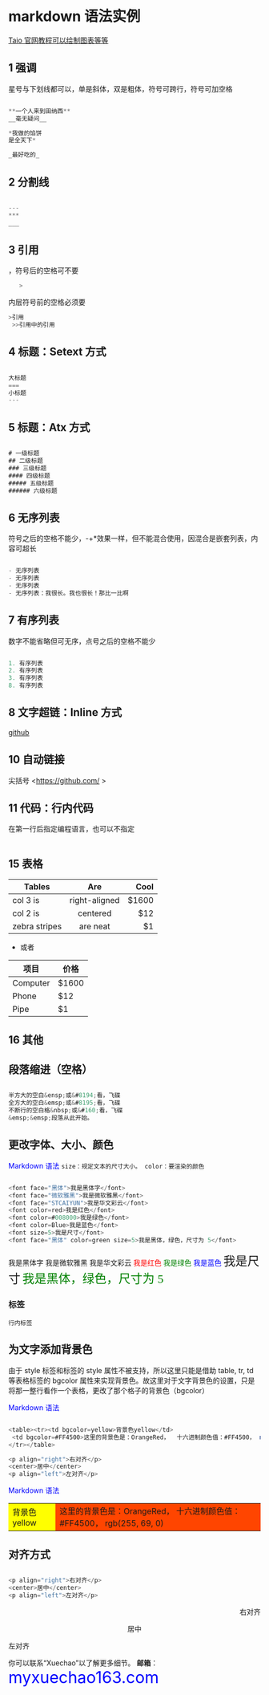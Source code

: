 # markdown 语法实例

[Taio 官网教程可以绘制图表等等](https://docs.taio.app/#/cn/)

## 1 强调

星号与下划线都可以，单是斜体，双是粗体，符号可跨行，符号可加空格

```js

**一个人来到田纳西**
__毫无疑问__

*我做的馅饼
是全天下*

_最好吃的_
```

## 2 分割线

```js

---
***
___

```

## 3 引用

，符号后的空格可不要

```js
   >
```

内层符号前的空格必须要

```js
>引用
 >>引用中的引用
```

## 4 标题：Setext 方式

```js

大标题
===
小标题
---
```

## 5 标题：Atx 方式

```js

# 一级标题
## 二级标题
### 三级标题
#### 四级标题
##### 五级标题
###### 六级标题

```

## 6 无序列表

符号之后的空格不能少，-+\*效果一样，但不能混合使用，因混合是嵌套列表，内容可超长

```js

- 无序列表
- 无序列表
- 无序列表
- 无序列表：我很长。我也很长！那比一比啊

```

## 7 有序列表

数字不能省略但可无序，点号之后的空格不能少

```js

1. 有序列表
2. 有序列表
3. 有序列表
8. 有序列表
```

## 8 文字超链：Inline 方式

[github](https://github.com/)

## 10 自动链接

尖括号
<https://github.com/ >

## 11 代码：行内代码

在第一行后指定编程语言，也可以不指定

```js

```

## 15 表格

| Tables        |      Are      |   Cool |
| ------------- | :-----------: | -----: |
| col 3 is      | right-aligned | \$1600 |
| col 2 is      |   centered    |   \$12 |
| zebra stripes |   are neat    |    \$1 |

- 或者

| 项目     | 价格   |
| -------- | ------ |
| Computer | \$1600 |
| Phone    | \$12   |
| Pipe     | \$1    |

## 16 其他

## 段落缩进（空格）

```js

半方大的空白&ensp;或&#8194;看，飞碟
全方大的空白&emsp;或&#8195;看，飞碟
不断行的空白格&nbsp;或&#160;看，飞碟
&emsp;&emsp;段落从此开始。

```

## 更改字体、大小、颜色

<font color=Blue> Markdown 语法 </font>
`size：规定文本的尺寸大小。 color：要渲染的颜色`

```js

<font face="黑体">我是黑体字</font>
<font face="微软雅黑">我是微软雅黑</font>
<font face="STCAIYUN">我是华文彩云</font>
<font color=red>我是红色</font>
<font color=#008000>我是绿色</font>
<font color=Blue>我是蓝色</font>
<font size=5>我是尺寸</font>
<font face="黑体" color=green size=5>我是黑体，绿色，尺寸为 5</font>

```

<font face="黑体">我是黑体字</font>
<font face="微软雅黑">我是微软雅黑</font>
<font face="STCAIYUN">我是华文彩云</font>
<font color=red>我是红色</font>
<font color=#008000>我是绿色</font>
<font color=Blue>我是蓝色</font>
<font size=5>我是尺寸</font>
<font face="黑体" color=green size=5>我是黑体，绿色，尺寸为 5</font>

### 标签

`行内标签 `

## 为文字添加背景色

由于 style 标签和标签的 style 属性不被支持，所以这里只能是借助 table, tr, td 等表格标签的 bgcolor 属性来实现背景色。故这里对于文字背景色的设置，只是将那一整行看作一个表格，更改了那个格子的背景色（bgcolor）

<font color=Blue> Markdown 语法 </font>

```js

<table><tr><td bgcolor=yellow>背景色yellow</td>
 <td bgcolor=#FF4500>这里的背景色是：OrangeRed，  十六进制颜色值：#FF4500， rgb(255, 69, 0)</td>
</tr></table>

<p align="right">右对齐</p>
<center>居中</center>
<p align="left">左对齐</p>
```

<font color=Blue> Markdown 语法 </font>

<table><tr><td bgcolor=yellow>背景色yellow</td>
 <td bgcolor=#FF4500>这里的背景色是：OrangeRed，  十六进制颜色值：#FF4500， rgb(255, 69, 0)</td>
</tr></table>

## 对齐方式

```js

<p align="right">右对齐</p>
<center>居中</center>
<p align="left">左对齐</p>

```

<p align="right">右对齐</p>
<center>居中</center>
<p align="left">左对齐</p>

你可以联系“Xuechao”以了解更多细节。 **邮箱**：<font color=Blue size=6> myxuechao163.com </font>
